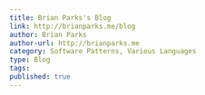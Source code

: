 ```yaml
---
title: Brian Parks's Blog
link: http://brianparks.me/blog
author: Brian Parks
author-url: http://brianparks.me
category: Software Patterns, Various Languages
type: Blog
tags:
published: true
---
```


